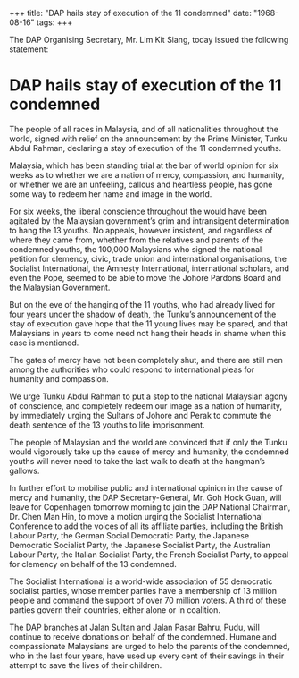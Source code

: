 +++ 
title: "DAP hails stay of execution of the 11 condemned"
date: "1968-08-16"
tags:
+++

The DAP Organising Secretary, Mr. Lim Kit Siang, today issued the following statement:

# DAP hails stay of execution of the 11 condemned

The people of all races in Malaysia, and of all nationalities throughout the world, signed with relief on the announcement by the Prime Minister, Tunku Abdul Rahman, declaring a stay of execution of the 11 condemned youths.

Malaysia, which has been standing trial at the bar of world opinion for six weeks as to whether we are a nation of mercy, compassion, and humanity, or whether we are an unfeeling, callous and heartless people, has gone some way to redeem her name and image in the world.</u>

For six weeks, the liberal conscience throughout the would have been agitated by the Malaysian government’s grim and intransigent determination to hang the 13 youths. No appeals, however insistent, and regardless of where they came from, whether from the relatives and parents of the condemned youths, the 100,000 Malaysians who signed the national petition for clemency, civic, trade union and international organisations, the Socialist International, the Amnesty International, international scholars, and even the Pope, seemed to be able to move the Johore Pardons Board and the Malaysian Government.

But on the eve of the hanging of the 11 youths, who had already lived for four years under the shadow of death, the Tunku’s announcement of the stay of execution gave hope that the 11 young lives may be spared, and that Malaysians in years to come need not hang their heads in shame when this case is mentioned.

The gates of mercy have not been completely shut, and there are still men among the authorities who could respond to international pleas for humanity and compassion.

We urge Tunku Abdul Rahman to put a stop to the national Malaysian agony of conscience, and completely redeem our image as a nation of humanity, by immediately urging the Sultans of Johore and Perak to commute the death sentence of the 13 youths to life imprisonment.

The people of Malaysian and the world are convinced that if only the Tunku would vigorously take up the cause of mercy and humanity, the condemned youths will never need to take the last walk to death at the hangman’s gallows.

In further effort to mobilise public and international opinion in the cause of mercy and humanity, the DAP Secretary-General, Mr. Goh Hock Guan, will leave for Copenhagen tomorrow morning to join the DAP National Chairman, Dr. Chen Man Hin, to move a motion urging the Socialist International Conference to add the voices of all its affiliate parties, including the British Labour Party, the German Social Democratic Party, the Japanese Democratic Socialist Party, the Japanese Socialist Party, the Australian Labour Party, the Italian Socialist Party, the French Socialist Party, to appeal for clemency on behalf of the 13 condemned.

The Socialist International is a world-wide association of 55 democratic socialist parties, whose member parties have a membership of 13 million people and command the support of over 70 million voters. A third of these parties govern their countries, either alone or in coalition.

The DAP branches at Jalan Sultan and Jalan Pasar Bahru, Pudu, will continue to receive donations on behalf of the condemned. Humane and compassionate Malaysians are urged to help the parents of the condemned, who in the last four years, have used up every cent of their savings in their attempt to save the lives of their children.
 

